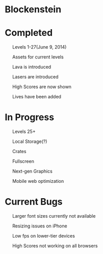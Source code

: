 Blockenstein
======================

Completed
======================

<ul>Levels 1-27(June 9, 2014)</ul>
<ul>Assets for current levels</ul>
<ul>Lava is introduced</ul>
<ul>Lasers are introduced</ul>
<ul>High Scores are now shown</ul>
<ul>Lives have been added</ul>

In Progress
======================

<ul>Levels 25+</ul>
<ul>Local Storage(?)</ul>
<ul>Crates</ul>
<ul>Fullscreen</ul>
<ul>Next-gen Graphics</ul>
<ul>Mobile web optimization</ul>

Current Bugs
======================

<ul>Larger font sizes currently not available</ul>
<ul>Resizing issues on iPhone</ul>
<ul>Low fps on lower-tier devices</ul>
<ul>High Scores not working on all browsers</ul>
